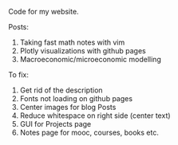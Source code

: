 Code for my website.

Posts:
1. Taking fast math notes with vim
2. Plotly visualizations with github pages
3. Macroeconomic/microeconomic modelling


To fix:
1. Get rid of the description
2. Fonts not loading on github pages
3. Center images for blog Posts
4. Reduce whitespace on right side (center text)
5. GUI for Projects page
6. Notes page for mooc, courses, books etc.
